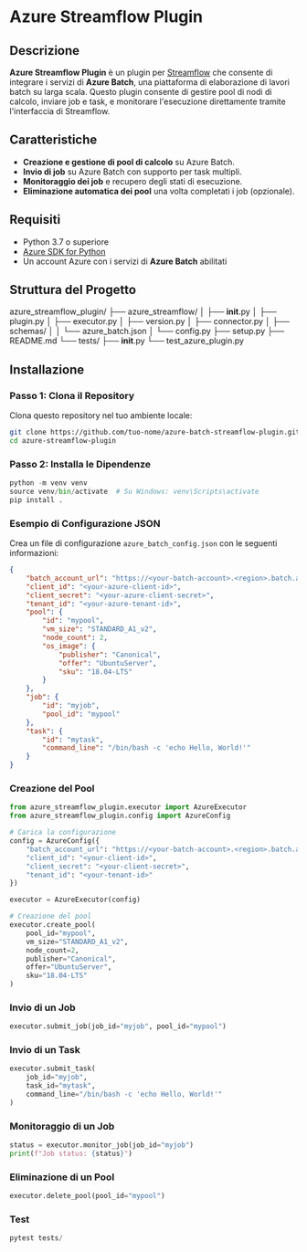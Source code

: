 # Azure Streamflow Plugin

## Descrizione

**Azure Streamflow Plugin** è un plugin per [Streamflow](https://streamflow.di.unito.it/) che consente di integrare i servizi di **Azure Batch**, una piattaforma di elaborazione di lavori batch su larga scala. Questo plugin consente di gestire pool di nodi di calcolo, inviare job e task, e monitorare l'esecuzione direttamente tramite l'interfaccia di Streamflow.

## Caratteristiche

- **Creazione e gestione di pool di calcolo** su Azure Batch.
- **Invio di job** su Azure Batch con supporto per task multipli.
- **Monitoraggio dei job** e recupero degli stati di esecuzione.
- **Eliminazione automatica dei pool** una volta completati i job (opzionale).
  
## Requisiti

- Python 3.7 o superiore
- [Azure SDK for Python](https://docs.microsoft.com/it-it/python/azure/)
- Un account Azure con i servizi di **Azure Batch** abilitati

## Struttura del Progetto
azure_streamflow_plugin/
├── azure_streamflow/
│   ├── __init__.py
│   ├── plugin.py
│   ├── executor.py
│   ├── version.py
│   ├── connector.py
│   ├── schemas/
│   │   └── azure_batch.json
│   └── config.py
├── setup.py
├── README.md
└── tests/
    ├── __init__.py
    └── test_azure_plugin.py


## Installazione

### Passo 1: Clona il Repository

Clona questo repository nel tuo ambiente locale:

```bash
git clone https://github.com/tuo-nome/azure-batch-streamflow-plugin.git
cd azure-streamflow-plugin 
```

### Passo 2:  Installa le Dipendenze

``` Python
python -m venv venv
source venv/bin/activate  # Su Windows: venv\Scripts\activate
pip install .
```

### Esempio di Configurazione JSON

Crea un file di configurazione `azure_batch_config.json` con le seguenti informazioni:

```json
{
    "batch_account_url": "https://<your-batch-account>.<region>.batch.azure.com",
    "client_id": "<your-azure-client-id>",
    "client_secret": "<your-azure-client-secret>",
    "tenant_id": "<your-azure-tenant-id>",
    "pool": {
        "id": "mypool",
        "vm_size": "STANDARD_A1_v2",
        "node_count": 2,
        "os_image": {
            "publisher": "Canonical",
            "offer": "UbuntuServer",
            "sku": "18.04-LTS"
        }
    },
    "job": {
        "id": "myjob",
        "pool_id": "mypool"
    },
    "task": {
        "id": "mytask",
        "command_line": "/bin/bash -c 'echo Hello, World!'"
    }
}
```

### Creazione del Pool

``` Python
from azure_streamflow_plugin.executor import AzureExecutor
from azure_streamflow_plugin.config import AzureConfig

# Carica la configurazione
config = AzureConfig({
    "batch_account_url": "https://<your-batch-account>.<region>.batch.azure.com",
    "client_id": "<your-client-id>",
    "client_secret": "<your-client-secret>",
    "tenant_id": "<your-tenant-id>"
})

executor = AzureExecutor(config)

# Creazione del pool
executor.create_pool(
    pool_id="mypool",
    vm_size="STANDARD_A1_v2",
    node_count=2,
    publisher="Canonical",
    offer="UbuntuServer",
    sku="18.04-LTS"
)
```

###  Invio di un Job
``` Python
executor.submit_job(job_id="myjob", pool_id="mypool")
```

###  Invio di un Task
``` Python
executor.submit_task(
    job_id="myjob",
    task_id="mytask",
    command_line="/bin/bash -c 'echo Hello, World!'"
)
```

###  Monitoraggio di un Job
``` Python
status = executor.monitor_job(job_id="myjob")
print(f"Job status: {status}")
```

###  Eliminazione di un Pool
``` Python
executor.delete_pool(pool_id="mypool")
```

###  Test
``` Python
pytest tests/
```
